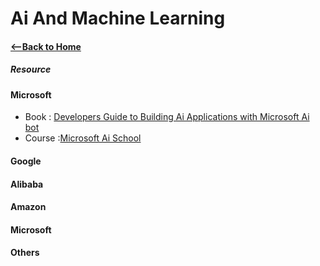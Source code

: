 # Ai And Machine Learning
#### [<--Back to Home](../Readme.md)

















##### Resource

#### Microsoft

* Book : [Developers Guide to Building Ai Applications with Microsoft Ai bot](https://github.com/harshityadav95/Notex/blob/master/asset/Developers%20Guide%20to%20Building%20Ai%20Chat%20Apps%20using%20Microsoft%20Ai%20bot.pdf)
* Course :[Microsoft Ai School](https://aischool.microsoft.com/en-us/home)


#### Google 




#### Alibaba




#### Amazon  



#### Microsoft 




#### Others 


